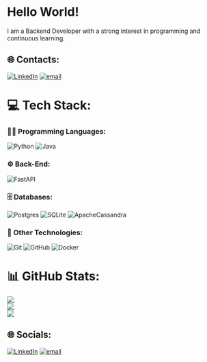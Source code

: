 # Hello World!
I am a Backend Developer with a strong interest in programming and continuous learning.

## 🌐 Contacts:
[![LinkedIn](https://img.shields.io/badge/LinkedIn-%230077B5.svg?logo=linkedin&logoColor=white)](https://linkedin.com/in/https://www.linkedin.com/in/jo%C3%A3o-sobral-303041282/) 
[![email](https://img.shields.io/badge/Email-D14836?logo=gmail&logoColor=white)](mailto:joaosobraldev@gmail.com) 

# 💻 Tech Stack:

### 👨‍💻 Programming Languages:
![Python](https://img.shields.io/badge/python-3670A0?style=for-the-badge&logo=python&logoColor=ffdd54) 
![Java](https://img.shields.io/badge/java-%23ED8B00.svg?style=for-the-badge&logo=openjdk&logoColor=white) 

### ⚙️ Back-End:
![FastAPI](https://img.shields.io/badge/FastAPI-005571?style=for-the-badge&logo=fastapi)

### 🗄️ Databases:
![Postgres](https://img.shields.io/badge/postgres-%23316192.svg?style=for-the-badge&logo=postgresql&logoColor=white) 
![SQLite](https://img.shields.io/badge/sqlite-%2307405e.svg?style=for-the-badge&logo=sqlite&logoColor=white) 
![ApacheCassandra](https://img.shields.io/badge/cassandra-%231287B1.svg?style=for-the-badge&logo=apache-cassandra&logoColor=white) 

### 🧰 Other Technologies:
![Git](https://img.shields.io/badge/git-%23F05033.svg?style=for-the-badge&logo=git&logoColor=white) 
![GitHub](https://img.shields.io/badge/github-%23121011.svg?style=for-the-badge&logo=github&logoColor=white) 
![Docker](https://img.shields.io/badge/docker-%230db7ed.svg?style=for-the-badge&logo=docker&logoColor=white) 

# 📊 GitHub Stats:
![](https://github-readme-stats.vercel.app/api?username=joaoadsobral&theme=dark&hide_border=false&include_all_commits=false&count_private=true)<br/>
![](https://nirzak-streak-stats.vercel.app/?user=joaoadsobral&theme=dark&hide_border=false)<br/>
![](https://github-readme-stats.vercel.app/api/top-langs/?username=joaoadsobral&theme=dark&hide_border=false&include_all_commits=false&count_private=true&layout=compact)

## 🌐 Socials:
[![LinkedIn](https://img.shields.io/badge/LinkedIn-%230077B5.svg?logo=linkedin&logoColor=white)](https://linkedin.com/in/https://www.linkedin.com/in/jo%C3%A3o-sobral-303041282/) 
[![email](https://img.shields.io/badge/Email-D14836?logo=gmail&logoColor=white)](mailto:joaosobraldev@gmail.com) 
